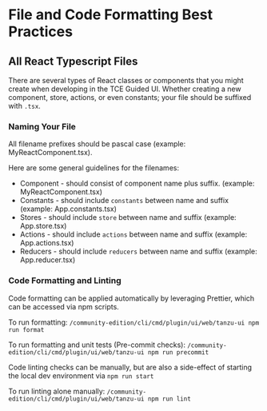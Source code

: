 # File and Code Formatting Best Practices

## All React Typescript Files

There are several types of React classes or components that you might create when developing in the
TCE Guided UI. Whether creating a new component, store, actions, or even constants; your file should be suffixed with `.tsx`.

### Naming Your File

All filename prefixes should be pascal case (example: MyReactComponent.tsx).

Here are some general guidelines for the filenames:

- Component - should consist of component name plus suffix. (example: MyReactComponent.tsx)
- Constants - should include `constants` between name and suffix (example: App.constants.tsx)
- Stores - should include `store` between name and suffix (example: App.store.tsx)
- Actions - should include `actions` between name and suffix (example: App.actions.tsx)
- Reducers - should include `reducers` between name and suffix (example: App.reducer.tsx)

### Code Formatting and Linting

Code formatting can be applied automatically by leveraging Prettier, which can be accessed via npm scripts.

To run formatting: `/community-edition/cli/cmd/plugin/ui/web/tanzu-ui npm run format`

To run formatting and unit tests (Pre-commit checks): `/community-edition/cli/cmd/plugin/ui/web/tanzu-ui npm run precommit`

Code linting checks can be manually, but are also a side-effect of starting the local dev environment via `npm run start`

To run linting alone manually: `/community-edition/cli/cmd/plugin/ui/web/tanzu-ui npm run lint`

